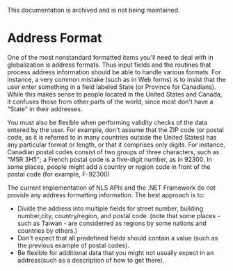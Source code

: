 This documentation is archived and is not being maintained.

# Address Format

One of the most nonstandard formatted items you'll need to deal with in globalization is address formats. Thus input fields and the routines that process address information should be able to handle various formats. For instance, a very common mistake (such as in Web forms) is to insist that the user enter something in a field labeled State (or Province for Canadians). While this makes sense to people located in the United States and Canada, it confuses those from other parts of the world, since most don't have a "State" in their addresses.

You must also be flexible when performing validity checks of the data entered by the user. For example, don't assume that the ZIP code (or postal code, as it is referred to in many countries outside the United States) has any particular format or length, or that it comprises only digits. For instance, Canadian postal codes consist of two groups of three characters, such as "M5R 3H5"; a French postal code is a five-digit number, as in 92300. In some places, people might add a country or region code in front of the postal code (for example, F-92300)

The current implementation of NLS APIs and the .NET Framework do not provide any address formatting information. The best approach is to:

-   Divide the address into multiple fields for street number, building number,city, country/region, and postal code. (note that some places - such as Taiwan - are considerred as regions by some nations and countries by others.)
-   Don't expect that all predefined fields should contain a value (such as the previous example of postal codes).
-   Be flexible for additional data that you might not usually expect in an address(such as a description of how to get there).


